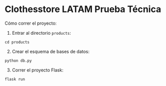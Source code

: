 # Clothesstore LATAM Prueba Técnica

Cómo correr el proyecto:

1. Entrar al directorio `products`:
```
cd products
```

2. Crear el esquema de bases de datos:
```
python db.py
```

3. Correr el proyecto Flask:
```
flask run
```
